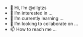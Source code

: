 - 👋 Hi, I’m @dllgtzs
- 👀 I’m interested in ...
- 🌱 I’m currently learning ...
- 💞️ I’m looking to collaborate on ...
- 📫 How to reach me ...

<!---
dllgtzs/dllgtzs is a ✨ special ✨ repository because its `README.md` (this file) appears on your GitHub profile.
You can click the Preview link to take a look at your changes.
--->

